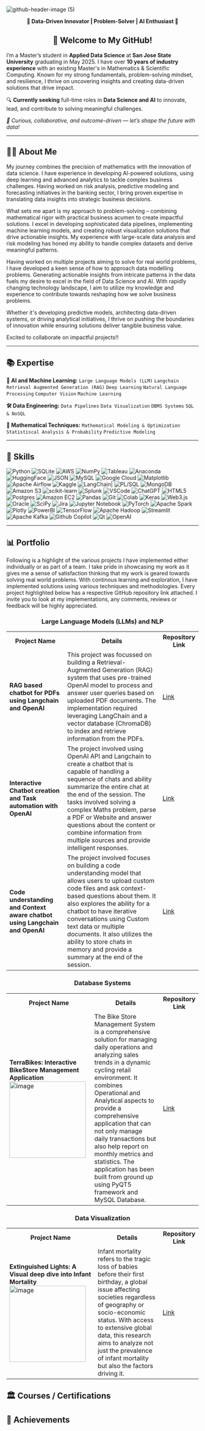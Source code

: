 ![github-header-image (5)](https://github.com/user-attachments/assets/59fe01c8-6688-4418-85cd-1c1fb81caff8)

<p align="center"><b>🌟 Data-Driven Innovator | Problem-Solver | AI Enthusiast 🚀</b></p>

<h2 align="center">👋 Welcome to My GitHub!</h2>

I’m a Master’s student in **Applied Data Science** at **San Jose State University** graduating in May 2025. I have over **10 years of industry experience** with an existing Master's in Mathematics & Scientific Computing. Known for my strong fundamentals, problem-solving mindset, and resilience, I thrive on uncovering insights and creating data-driven solutions that drive impact.

🔍 **Currently seeking** full-time roles in **Data Science and AI** to innovate, lead, and contribute to solving meaningful challenges.

*🌟 Curious, collaborative, and outcome-driven — let’s shape the future with data!*

------
## 👩‍💻 About Me

My journey combines the precision of mathematics with the innovation of data science. I have experience in developing AI-powered solutions, using deep learning and advanced analytics to tackle complex business challenges. Having worked on risk analysis, predictive modeling and forecasting initiatives in the banking sector, I bring proven expertise in translating data insights into strategic business decisions.

What sets me apart is my approach to problem-solving – combining mathematical rigor with practical business acumen to create impactful solutions. I excel in developing sophisticated data pipelines, implementing machine learning models, and creating robust visualization solutions that drive actionable insights. My experience with large-scale data analysis and risk modeling has honed my ability to handle complex datasets and derive meaningful patterns.

Having worked on multiple projects aiming to solve for real world problems, I have developed a keen sense of how to approach data modelling problems. Generating actionable insights from intricate patterns in the data fuels my desire to excel in the field of Data Science and AI. With rapidly changing technology landscape, I aim to utilize my knowledge and experience to contribute towards reshaping how we solve business problems. 

Whether it's developing predictive models, architecting data-driven systems, or driving analytical initiatives, I thrive on pushing the boundaries of innovation while ensuring solutions deliver tangible business value. 

Excited to collaborate on impactful projects!!

-------
## 📚 Expertise
**🤖 AI and Machine Learning:** `Large Language Models (LLM)` `Langchain` `Retrieval Augmented Generation (RAG)` `Deep Learning` `Natural Language Processing` `Computer Vision` `Machine Learning`

**🛠️ Data Engineering:** `Data Pipelines` `Data Visualization` `DBMS Systems` `SQL & NoSQL`

**🔬 Mathematical Techniques:** `Mathematical Modeling & Optimization` `Statistiscal Analysis & Probability` `Predictive Modeling`
_______
## 🎯 Skills
![Python](https://img.shields.io/badge/python-3670A0?style=for-the-badge&logo=python&logoColor=ffdd54) ![SQLite](https://img.shields.io/badge/sqlite-%2307405e.svg?style=for-the-badge&logo=sqlite&logoColor=white) ![AWS](https://img.shields.io/badge/AWS-%23FF9900.svg?style=for-the-badge&logo=amazon-aws&logoColor=white) ![NumPy](https://img.shields.io/badge/numpy-%23013243.svg?style=for-the-badge&logo=numpy&logoColor=white) ![Tableau](https://img.shields.io/badge/Tableau-E97627?style=for-the-badge&logo=Tableau&logoColor=white) ![Anaconda](https://img.shields.io/badge/Anaconda-%2344A833.svg?style=for-the-badge&logo=anaconda&logoColor=white) ![HuggingFace](https://img.shields.io/badge/-HuggingFace-FDEE21?style=for-the-badge&logo=HuggingFace&logoColor=black) ![JSON](https://img.shields.io/badge/json-5E5C5C?style=for-the-badge&logo=json&logoColor=white) ![MySQL](https://img.shields.io/badge/mysql-%2300f.svg?style=for-the-badge&logo=mysql&logoColor=white) ![Google Cloud](https://img.shields.io/badge/GoogleCloud-%234285F4.svg?style=for-the-badge&logo=google-cloud&logoColor=white) ![Matplotlib](https://img.shields.io/badge/Matplotlib-%23ffffff.svg?style=for-the-badge&logo=Matplotlib&logoColor=black) ![Apache Airflow](https://img.shields.io/badge/Apache%20Airflow-017CEE?style=for-the-badge&logo=Apache%20Airflow&logoColor=white) ![Kaggle](https://img.shields.io/badge/Kaggle-20BEFF?style=for-the-badge&logo=Kaggle&logoColor=white) ![LangChain](https://img.shields.io/badge/langchain-1C3C3C?style=for-the-badge&logo=langchain&logoColor=white)| ![PL/SQL](https://img.shields.io/badge/PLSQL-F80000?style=for-the-badge&logo=oracle&logoColor=black) ![MongoDB](https://img.shields.io/badge/MongoDB-%234ea94b.svg?style=for-the-badge&logo=mongodb&logoColor=white) ![Amazon S3](https://img.shields.io/badge/Amazon%20S3-FF9900?style=for-the-badge&logo=amazons3&logoColor=white)  ![scikit-learn](https://img.shields.io/badge/scikit--learn-%23F7931E.svg?style=for-the-badge&logo=scikit-learn&logoColor=white) ![Splunk](https://img.shields.io/badge/Splunk-000000?style=for-the-badge&logo=Splunk&logoColor=white) ![VSCode](https://img.shields.io/badge/VSCode-0078D4?style=for-the-badge&logo=visual%20studio%20code&logoColor=white) ![ChatGPT](https://img.shields.io/badge/ChatGPT-74aa9c?style=for-the-badge&logo=openai&logoColor=white) ![HTML5](https://img.shields.io/badge/html5-%23E34F26.svg?style=for-the-badge&logo=html5&logoColor=white) ![Postgres](https://img.shields.io/badge/postgres-%23316192.svg?style=for-the-badge&logo=postgresql&logoColor=white) ![Amazon EC2](https://img.shields.io/badge/Amazon%20EC2-FF9900.svg?style=for-the-badge&logo=Amazon-EC2&logoColor=white) ![Pandas](https://img.shields.io/badge/pandas-%23150458.svg?style=for-the-badge&logo=pandas&logoColor=white) ![Git](https://img.shields.io/badge/git-%23F05033.svg?style=for-the-badge&logo=git&logoColor=white) ![Colab](https://img.shields.io/badge/Colab-F9AB00?style=for-the-badge&logo=googlecolab&color=525252) ![Keras](https://img.shields.io/badge/Keras-%23D00000.svg?style=for-the-badge&logo=Keras&logoColor=white) ![Web3.js](https://img.shields.io/badge/web3.js-F16822?style=for-the-badge&logo=web3.js&logoColor=white) ![Oracle](https://img.shields.io/badge/Oracle-F80000?style=for-the-badge&logo=Oracle&logoColor=white) ![SciPy](https://img.shields.io/badge/SciPy-%230C55A5.svg?style=for-the-badge&logo=scipy&logoColor=%white) ![Jira](https://img.shields.io/badge/Jira-0052CC?style=for-the-badge&logo=Jira&logoColor=white) ![Jupyter Notebook](https://img.shields.io/badge/jupyter-%23FA0F00.svg?style=for-the-badge&logo=jupyter&logoColor=white) ![PyTorch](https://img.shields.io/badge/PyTorch-%23EE4C2C.svg?style=for-the-badge&logo=PyTorch&logoColor=white) ![Apache Spark](https://img.shields.io/badge/Apache%20Spark-FDEE21?style=flat-square&logo=apachespark&logoColor=black) ![Plotly](https://img.shields.io/badge/Plotly-%233F4F75.svg?style=for-the-badge&logo=plotly&logoColor=white)  ![PowerBI](https://img.shields.io/badge/PowerBI-F2C811?style=for-the-badge&logo=Power%20BI&logoColor=white) ![TensorFlow](https://img.shields.io/badge/TensorFlow-%23FF6F00.svg?style=for-the-badge&logo=TensorFlow&logoColor=white) ![Apache Hadoop](https://img.shields.io/badge/Apache%20Hadoop-66CCFF?style=for-the-badge&logo=apachehadoop&logoColor=black) ![Streamlit](https://img.shields.io/badge/Streamlit-FF4B4B?style=for-the-badge&logo=Streamlit&logoColor=white) ![Apache Kafka](https://img.shields.io/badge/Apache%20Kafka-000?style=for-the-badge&logo=apachekafka) ![Github Copilot](https://img.shields.io/badge/github%20copilot-000000?style=for-the-badge&logo=githubcopilot&logoColor=white) ![Qt](https://img.shields.io/badge/Qt-%23217346.svg?style=for-the-badge&logo=Qt&logoColor=white) ![OpenAI](https://img.shields.io/badge/OpenAI-412991.svg?style=for-the-badge&logo=OpenAI&logoColor=white)
_______

## 📊 Portfolio

Following is a highlight of the various projects I have implemented either individually or as part of a team. I take pride in showcasing my work as it gives me a sense of satisfaction thinking that my work is geared towards solving real world problems. With continous learning and exploration, I have implemented solutions using various techniques and methodologies. Every project highlighted below has a respective GitHub repository link attached. I invite you to look at my implementations, any comments, reviews or feedback will be highly appreciated. 

<h3 align=center> Large Language Models (LLMs) and NLP </h3>

<table>
  <tr>
    <th>Project Name</th>
    <th>Details</th>
    <th>Repository Link</th>
  </tr>
  <tr>
    <td><b>RAG based chatbot for PDFs using Langchain and OpenAI</b></td>
    <td> This project was focussed on building a Retrieval-Augmented Generation (RAG) system that uses pre-trained OpenAI model to process and answer user queries based on uploaded PDF documents. The implementation required leveraging LangChain and a vector database (ChromaDB) to index and retrieve information from the PDFs. </td>
    <td><a href="https://github.com/eshita-ds/Deep-Learning-Projects/tree/main/RAG_based_chatbot_for_PDFs_using_Langchain_and_OpenAI">Link</a></td>
  </tr>
  <tr>
    <td><b>Interactive Chatbot creation and Task automation with OpenAI</b></td>
    <td>The project involved using OpenAI API and Langchain to create a chatbot that is capable of handling a sequence of chats and ability summarize the entire chat at the end of the session. The tasks involved solving a complex Maths problem, parse a PDF or Website and answer questions about the content or combine information from multiple sources and provide intelligent responses. </td>
    <td><a href="https://github.com/eshita-ds/Deep-Learning-Projects/tree/main/Interactive_Chatbot_Creation_and_Task_Automation_with_OpenAI">Link</a></td>
  </tr>
    <tr>
    <td><b>Code understanding and Context aware chatbot using Langchain and OpenAI</b></td>
    <td>The project involved focuses on building a code understanding model that allows users to upload custom code files and ask context-based questions about them. It also explores the ability for a chatbot to have iterative conversations using Custom text data or multiple documents. It also utilizes the ability to store chats in memory and provide a summary at the end of the session.</td>
    <td><a href="https://github.com/eshita-ds/Deep-Learning-Projects/tree/main/Code_understanding_and_Context_aware_chatbot_using_Langchain_and_OpenAI">Link</a></td>
  </tr>
</table>

<!--
<h3 align=center> Computer Vision </h3>

<table>
  <tr>
    <th>Project Name</th>
    <th>Details</th>
    <th>Repository Link</th>
  </tr>
  <tr>
    <td></td>
    <td></td>
    <td><a href="">Link</a></td>
  </tr>
  <tr>
    <td></td>
    <td></td>
    <td><a href="">Link</a></td>
  </tr>
  <tr>
    <td></td>
    <td></td>
    <td><a href="">Link</a></td>
  </tr>
</table>

<h3 align=center> Neural Networks </h3>
<table>
  <tr>
    <th>Project Name</th>
    <th>Details</th>
    <th>Repository Link</th>
  </tr>
  <tr>
    <td></td>
    <td></td>
    <td><a href="">Link</a></td>
  </tr>
  <tr>
    <td></td>
    <td></td>
    <td><a href="">Link</a></td>
  </tr>
  <tr>
    <td></td>
    <td></td>
    <td><a href="">Link</a></td>
  </tr>
</table>

<h3 align=center> Machine Learning (Supervised / Unsupervised) </h3>
<table>
  <tr>
    <th>Project Name</th>
    <th>Details</th>
    <th>Repository Link</th>
  </tr>
  <tr>
    <td></td>
    <td></td>
    <td><a href="">Link</a></td>
  </tr>
  <tr>
    <td></td>
    <td></td>
    <td><a href="">Link</a></td>
  </tr>
  <tr>
    <td></td>
    <td></td>
    <td><a href="">Link</a></td>
  </tr>
</table>


<h3 align=center> Data Mining </h3>
<table>
  <tr>
    <th>Project Name</th>
    <th>Details</th>
    <th>Repository Link</th>
  </tr>
  <tr>
    <td></td>
    <td></td>
    <td><a href="">Link</a></td>
  </tr>
  <tr>
    <td></td>
    <td></td>
    <td><a href="">Link</a></td>
  </tr>
  <tr>
    <td></td>
    <td></td>
    <td><a href="">Link</a></td>
  </tr>
</table>

-->

<h3 align=center> Database Systems </h3>
<table>
  <tr>
    <th>Project Name</th>
    <th>Details</th>
    <th>Repository Link</th>
  </tr>
  <tr>
    <td><b>TerraBikes: Interactive BikeStore Management Application</b> <img width="200" alt="image" src="https://github.com/user-attachments/assets/2d3a12b3-7449-44e2-8828-381d4bdbab81" /></td>
    <td>The Bike Store Management System is a comprehensive solution for managing daily operations and analyzing sales trends in a dynamic cycling retail environment. It combines Operational and Analytical aspects to provide a comprehensive application that can not only manage daily transactions but also help report on monthly metrics and statistics. The application has been built from ground up using PyQT5 framework and MySQL Database. </td>
    <td><a href="https://github.com/eshita-ds/DBMS-Projects/tree/main/Interactive-BikeStore-App-using-pyQT">Link</a></td>
  </tr>
</table>


<h3 align=center> Data Visualization </h3>
<table>
  <tr>
    <th>Project Name</th>
    <th>Details</th>
    <th>Repository Link</th>
  </tr>
  <tr>
    <td><b>Extinguished Lights: A Visual deep dive into Infant Mortality</b>
    <img width="200" alt="image" src="https://github.com/user-attachments/assets/6fee93dc-5462-4ba4-b1e2-0a25f972c165" />
</td>
    <td>Infant mortality refers to the tragic loss of babies before their first birthday, a global issue affecting societies regardless of geography or socio-economic status. With access to extensive global data, this research aims to analyze not just the prevalence of infant mortality but also the factors driving it.</td>
    <td><a href="https://github.com/eshita-ds/Data-Visualization-Projects/tree/main/Study-on-Infant-Mortality-using-Tableau">Link</a></td>
  </tr>
</table>


## 🏛️ Courses / Certifications

## 🏅 Achievements

<!--
**eshita1991/eshita1991** is a ✨ _special_ ✨ repository because its `README.md` (this file) appears on your GitHub profile.

Here are some ideas to get you started:

- 🔭 I’m currently working on ...
- 🌱 I’m currently learning ...
- 👯 I’m looking to collaborate on ...
- 🤔 I’m looking for help with ...
- 💬 Ask me about ...
- 📫 How to reach me: ...
- 😄 Pronouns: ...
- ⚡ Fun fact: ...
-->
